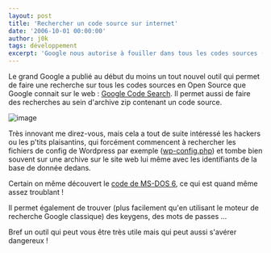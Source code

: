 ```yaml
---
layout: post
title: 'Rechercher un code source sur internet'
date: '2006-10-01 00:00:00'
author: j0k
tags: développement
excerpt: 'Google nous autorise à fouiller dans tous les codes sources (Open Source) qu''il connaît sur internet, profitons-en, testons le !'
---
```


Le grand Google a publié au début du moins un tout nouvel outil qui permet de faire une recherche sur tous les codes sources en Open Source que Google connait sur le web : [Google Code Search](http://www.google.com/codesearch).  Il permet aussi de faire des recherches au sein d'archive zip contenant un code source.

   ![image](http://www.google.com/intl/en/images/codesearch_logo.gif)

  Très innovant me direz-vous, mais cela a tout de suite intéressé les hackers ou les p'tits plaisantins, qui forcément commencent à rechercher les fichiers de config de Wordpress par exemple ([wp-config.php](http://www.google.com/codesearch?hl=en&lr=&q=file%3Awp-config.php&btnG=Search)) et tombe bien souvent sur une archive sur le site web lui même avec les identifiants de la base de donnée dedans.

  Certain on même découvert le [code de MS-DOS 6](http://www.google.com/codesearch?q=show:WtWZkLcWeso:LqnnKA42GyA&sa=N&ct=rdp&cs_p=http://center.cie.hallym.ac.kr/~yuko/cgi-bin/ez2000/system/db/linux/upload/45/1070214716/MS-DOS.6.0.Source.Code.zip), ce qui est quand même assez troublant !

  Il permet également de trouver (plus facilement qu'en utilisant le moteur de recherche Google classique) des keygens, des mots de passes ...

 Bref un outil qui peut vous être très utile mais qui peut aussi s'avérer dangereux !
